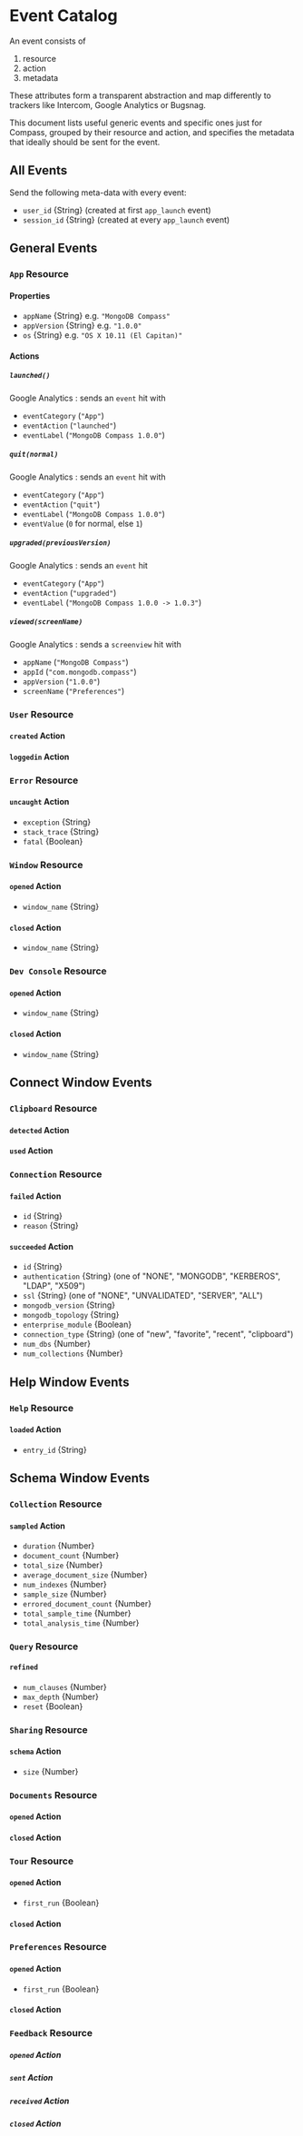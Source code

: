 # Event Catalog

An event consists of

1. resource
2. action
3. metadata

These attributes form a transparent abstraction and map differently to
trackers like Intercom, Google Analytics or Bugsnag.

This document lists useful generic events and specific ones just for Compass,
grouped by their resource and action, and specifies the metadata that ideally
should be sent for the event.

## All Events

Send the following meta-data with every event:

- `user_id` {String}       (created at first `app_launch` event)
- `session_id` {String}    (created at every `app_launch` event)

## General Events

### `App` Resource

#### Properties
- `appName` {String} e.g. `"MongoDB Compass"`
- `appVersion` {String} e.g. `"1.0.0"`
- `os` {String} e.g. `"OS X 10.11 (El Capitan)"`

#### Actions

##### `launched()`
Google Analytics
: sends an `event` hit with
  - `eventCategory` (`"App"`)
  - `eventAction` (`"launched"`)
  - `eventLabel` (`"MongoDB Compass 1.0.0"`)

##### `quit(normal)`
Google Analytics
: sends an `event` hit with
  - `eventCategory` (`"App"`)
  - `eventAction` (`"quit"`)
  - `eventLabel` (`"MongoDB Compass 1.0.0"`)
  - `eventValue` (`0` for normal, else `1`)

##### `upgraded(previousVersion)`
Google Analytics
: sends an `event` hit

- `eventCategory` (`"App"`)
- `eventAction` (`"upgraded"`)
- `eventLabel` (`"MongoDB Compass 1.0.0 -> 1.0.3"`)

##### `viewed(screenName)`

Google Analytics
: sends a `screenview` hit with
- `appName` (`"MongoDB Compass"`)
- `appId` (`"com.mongodb.compass"`)
- `appVersion` (`"1.0.0"`)
- `screenName` (`"Preferences"`)


### `User` Resource

#### `created` Action

#### `loggedin` Action

### `Error` Resource

#### `uncaught` Action
- `exception` {String}
- `stack_trace` {String}
- `fatal` {Boolean}


### `Window` Resource

#### `opened` Action
- `window_name` {String}

#### `closed` Action
- `window_name` {String}

### `Dev Console` Resource

#### `opened` Action
- `window_name` {String}

#### `closed` Action
- `window_name` {String}


## Connect Window Events

### `Clipboard` Resource

#### `detected` Action

#### `used` Action


### `Connection` Resource

#### `failed` Action
- `id` {String}
- `reason` {String}

#### `succeeded` Action
- `id` {String}
- `authentication` {String} (one of "NONE", "MONGODB", "KERBEROS", "LDAP", "X509")
- `ssl` {String} (one of "NONE", "UNVALIDATED", "SERVER", "ALL")
- `mongodb_version` {String}
- `mongodb_topology` {String}
- `enterprise_module` {Boolean}
- `connection_type` {String}  (one of "new", "favorite", "recent", "clipboard")
- `num_dbs` {Number}
- `num_collections` {Number}

## Help Window Events

### `Help` Resource

#### `loaded` Action
- `entry_id` {String}

## Schema Window Events

### `Collection` Resource

#### `sampled` Action
- `duration` {Number}
- `document_count` {Number}
- `total_size` {Number}
- `average_document_size` {Number}
- `num_indexes` {Number}
- `sample_size` {Number}
- `errored_document_count` {Number}
- `total_sample_time` {Number}
- `total_analysis_time` {Number}


### `Query` Resource

#### `refined`
- `num_clauses` {Number}
- `max_depth` {Number}
- `reset` {Boolean}

### `Sharing` Resource

#### `schema` Action
- `size` {Number}


### `Documents` Resource

#### `opened` Action

#### `closed` Action


### `Tour` Resource

#### `opened` Action
- `first_run` {Boolean}

#### `closed` Action

### `Preferences` Resource

#### `opened` Action
- `first_run` {Boolean}

#### `closed` Action


### `Feedback` Resource

##### `opened` Action

##### `sent` Action

##### `received` Action

##### `closed` Action
